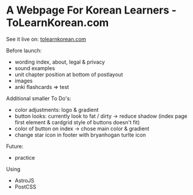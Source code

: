 # A Webpage For Korean Learners - ToLearnKorean.com
See it live on: [tolearnkorean.com](https://tolearnkorean.com/)

Before launch:
- wording index, about, legal & privacy
- sound examples
- unit chapter position at bottom of postlayout
- images
- anki flashcards
=> test

Additional smaller To Do's:
- color adjustments: logo & gradient
- button looks: currently look to fat / dirty -> reduce shadow (index page first element & cardgrid style of buttons doesn't fit)
- color of button on index -> chose main color & gradient
- change star icon in footer with bryanhogan turlte icon

Future:
- practice

Using
- AstroJS
- PostCSS


